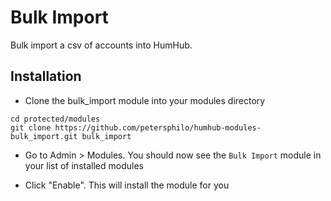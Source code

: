 # Bulk Import
Bulk import a csv of accounts into HumHub.

## Installation

- Clone the bulk_import module into your modules directory
```
cd protected/modules
git clone https://github.com/petersphilo/humhub-modules-bulk_import.git bulk_import
```

- Go to Admin > Modules. You should now see the `Bulk Import` module in your list of installed modules

-  Click "Enable". This will install the module for you

